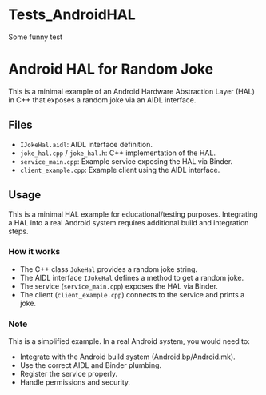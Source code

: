 # Tests_AndroidHAL
Some funny test

# Android HAL for Random Joke

This is a minimal example of an Android Hardware Abstraction Layer (HAL) in C++ that exposes a random joke via an AIDL interface.

## Files
- `IJokeHal.aidl`: AIDL interface definition.
- `joke_hal.cpp` / `joke_hal.h`: C++ implementation of the HAL.
- `service_main.cpp`: Example service exposing the HAL via Binder.
- `client_example.cpp`: Example client using the AIDL interface.

## Usage
This is a minimal HAL example for educational/testing purposes. Integrating a HAL into a real Android system requires additional build and integration steps.

### How it works
- The C++ class `JokeHal` provides a random joke string.
- The AIDL interface `IJokeHal` defines a method to get a random joke.
- The service (`service_main.cpp`) exposes the HAL via Binder.
- The client (`client_example.cpp`) connects to the service and prints a joke.

### Note
This is a simplified example. In a real Android system, you would need to:
- Integrate with the Android build system (Android.bp/Android.mk).
- Use the correct AIDL and Binder plumbing.
- Register the service properly.
- Handle permissions and security.
